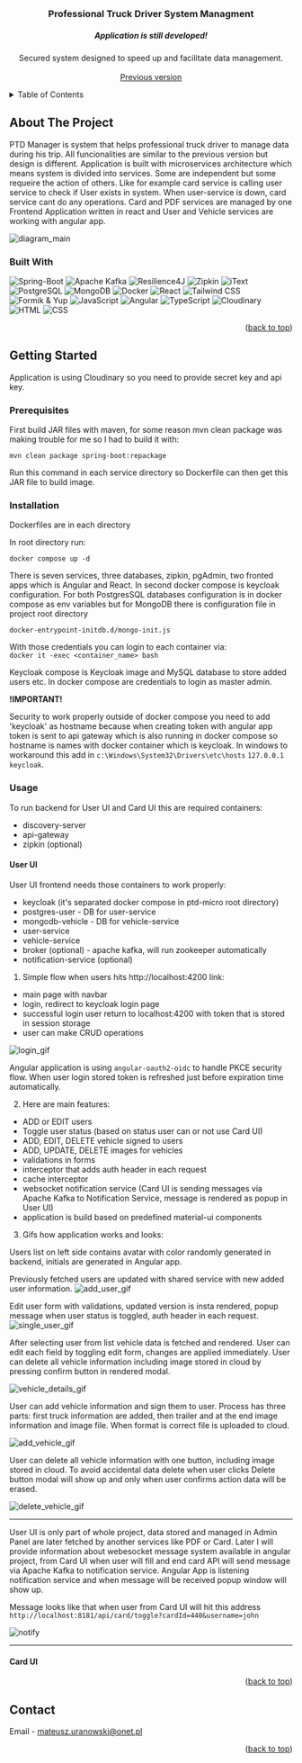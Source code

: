 <a name="readme-top"></a>
<!-- PROJECT LOGO -->
<br />
<div align="center">

  <h3 align="center">Professional Truck Driver System Managment</h3>
  
  <h5 align="center">Application is still developed!</h5>

  <p align="center">
    Secured system designed to speed up and facilitate data management.
    <br />
    <br />
    <a href="https://github.com/mateusz-uran/PTD-Manager">Previous version</a>
  </p>
</div>

<!-- TABLE OF CONTENTS -->
<details>
  <summary>Table of Contents</summary>
  <ol>
    <li>
      <a href="#about-the-project">About The Project</a>
      <ul>
        <li><a href="#built-with">Built With</a></li>
      </ul>
    </li>
    <li>
      <a href="#getting-started">Getting Started</a>
      <ul>
        <li><a href="#prerequisites">Prerequisites</a></li>
        <li><a href="#installation">Installation</a></li>
        <li><a href="#usage">Usage</a></li>
      </ul>
    </li>
    <li><a href="#contact">Contact</a></li>
  </ol>
</details>

<!-- ABOUT THE PROJECT -->
## About The Project

PTD Manager is system that helps professional truck driver to manage data during his trip.
All funcionalities are similar to the previous version but design is different. Application is built with microservices architecture
which means system is divided into services. Some are independent but some requeire the action of others. Like for example card service
is calling user service to check if User exists in system. When user-service is down, card service cant do any operations. Card and PDF services are managed by one Frontend Application written in react and User and Vehicle services are working with angular app.


![diagram_main]

### Built With

![Spring-Boot][Spring-Boot]
![Apache Kafka][Apache Kafka]
![Resilience4J][Resilience4J]
![Zipkin][Zipkin]
![iText][iText]
![PostgreSQL][PostgreSQL]
![MongoDB][MongoDB]
![Docker][Docker]
![React][React]
![Tailwind CSS][Tailwind CSS]
![Formik & Yup][Formik & Yup]
![JavaScript][JavaScript]
![Angular][Angular]
![TypeScript][TypeScript]
![Cloudinary][Cloudinary]
![HTML][HTML]
![CSS][CSS]

<p align="right">(<a href="#readme-top">back to top</a>)</p>

<!-- GETTING STARTED -->
## Getting Started

Application is using Cloudinary so you need to provide secret key and api key.

### Prerequisites

First build JAR files with maven, for some reason mvn clean package was making trouble for me
so I had to build it with:
```
mvn clean package spring-boot:repackage

```
Run this command in each service directory so Dockerfile can then get this JAR file to build image.

### Installation

Dockerfiles are in each directory

In root directory run:
```
docker compose up -d

```
There is seven services, three databases, zipkin, pgAdmin, two fronted apps which is Angular and React.
In second docker compose is keycloak configuration.
For both PostgresSQL databases configuration is in docker compose as env variables but for MongoDB
there is configuration file in project root directory

``docker-entrypoint-initdb.d/mongo-init.js``

With those credentials you can login to each container via:  
``docker it -exec <container_name> bash``

Keycloak compose is Keycloak image and MySQL database to store added users etc. 
In docker compose are credentials to login as master admin.

**!IMPORTANT!**

Security to work properly outside of docker compose you need to add 'keycloak' as hostname
because when creating token with angular app token is sent to api gateway which is also running in docker compose
so hostname is names with docker container which is keycloak.
In windows to workaround this add in 
``c:\Windows\System32\Drivers\etc\hosts`` `127.0.0.1 keycloak`.

### Usage

To run backend for User UI and Card UI this are required containers:
- discovery-server
- api-gateway
- zipkin (optional)

#### User UI

User UI frontend needs those containers to work properly:

- keycloak (it's separated docker compose in ptd-micro root directory)
- postgres-user - DB for user-service
- mongodb-vehicle - DB for vehicle-service
- user-service
- vehicle-service
- broker (optional) - apache kafka, will run zookeeper automatically
- notification-service (optional)

1. Simple flow when users hits http://localhost:4200 link:
- main page with navbar
- login, redirect to keycloak login page
- successful login user return to localhost:4200 with token that is stored in session storage
- user can make CRUD operations

![login_gif]

Angular application is using `angular-oauth2-oidc` to handle PKCE security flow. When user
login stored token is refreshed just before expiration time automatically.

2. Here are main features:
- ADD or EDIT users
- Toggle user status (based on status user can or not use Card UI)
- ADD, EDIT, DELETE vehicle signed to users
- ADD, UPDATE, DELETE images for vehicles
- validations in forms
- interceptor that adds auth header in each request
- cache interceptor
- websocket notification service (Card UI is sending messages via Apache Kafka to Notification Service,
  message is rendered as popup in User UI)
- application is build based on predefined material-ui components


3. Gifs how application works and looks:

Users list on left side contains avatar with color randomly generated in backend,
initials are generated in Angular app.

Previously fetched users are updated with shared service with new added user information.
![add_user_gif]

Edit user form with validations, updated version is insta rendered, popup message when user
status is toggled, auth header in each request.
![single_user_gif]

After selecting user from list vehicle data is fetched and rendered. User can edit each field by
toggling edit form, changes are applied immediately. User can delete all vehicle information
including image stored in cloud by pressing confirm button in rendered modal.

![vehicle_details_gif]

User can add vehicle information and sign them to user. Process has three parts:
first truck information are added, then trailer and at the end image information and image file.
When format is correct file is uploaded to cloud.

![add_vehicle_gif]

User can delete all vehicle information with one button, including image stored in cloud.
To avoid accidental data delete when user clicks Delete button modal will show up and only
when user confirms action data will be erased.

![delete_vehicle_gif]

---

User UI is only part of whole project, data stored and managed in Admin Panel are later fetched by
another services like PDF or Card.
Later I will provide information about webesocket message system available in angular project,
from Card UI when user will fill and end card API will send message via Apache Kafka to notification
service. Angular App is listening notification service and when message will be received
popup window will show up.

Message looks like that when user from Card UI will hit this address
``http://localhost:8181/api/card/toggle?cardId=440&username=john``

![notify]

---

#### Card UI

<p align="right">(<a href="#readme-top">back to top</a>)</p>

<!-- CONTACT -->
## Contact

Email - mateusz.uranowski@onet.pl

<p align="right">(<a href="#readme-top">back to top</a>)</p>


[Spring-Boot]: https://img.shields.io/badge/Spring--Boot-black?logo=springboot&logoColor=6DB33F
[Apache Kafka]: https://img.shields.io/badge/Apache_Kafka-000?logo=Apache+Kafka
[Resilience4J]: https://img.shields.io/badge/Resilience4j_-000
[Zipkin]: https://img.shields.io/badge/Zipkin-fe7139
[iText]: https://img.shields.io/badge/iText-ff9f18
[PostgreSQL]: https://img.shields.io/badge/PostgreSQL-336691?logo=PostgreSQL&logoColor=fff
[MongoDB]: https://img.shields.io/badge/PostgreSQL-4faa41?logo=MongoDB&logoColor=fff
[Docker]: https://img.shields.io/badge/Docker-139fdc?logo=Docker&logoColor=fff
[React]: https://img.shields.io/badge/React-black?logo=react
[Tailwind CSS]: https://img.shields.io/badge/Tailwind_CSS-38bdf8?logo=Tailwind+CSS&logoColor=fff
[Formik & Yup]: https://img.shields.io/badge/Formik_%26_Yup-0052cc
[Angular]: https://img.shields.io/badge/Angular-c3002f?logo=Angular
[Cloudinary]: https://img.shields.io/badge/Cloudinary-3448c5
[HTML]: https://img.shields.io/badge/HTML-white?logo=html5
[CSS]: https://img.shields.io/badge/CSS-264ee4?logo=css3
[JavaScript]: https://img.shields.io/badge/JavaScript-black?logo=javascript
[TypeScript]: https://img.shields.io/badge/TypeScript-000?logo=TypeScript


[diagram_main]: readme-images/diagram.png
[login_gif]: readme-images/login-gif-800.gif
[add_user_gif]: readme-images/add-user-gif-800.gif
[single_user_gif]: readme-images/single-user-gif-800.gif
[vehicle_details_gif]: readme-images/vehicle-details-gif-800.gif
[add_vehicle_gif]: readme-images/add-vehicle-git-800.gif
[delete_vehicle_gif]: readme-images/delete-vehicle-gif-800.gif
[notify]: readme-images/notification.png

